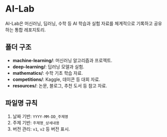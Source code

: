 # AI-Lab
AI-Lab은 머신러닝, 딥러닝, 수학 등 AI 학습과 실험 자료를 체계적으로 기록하고 공유하는 통합 레포지토리.

## 폴더 구조
- **machine-learning/**: 머신러닝 알고리즘과 프로젝트.
- **deep-learning/**: 딥러닝 모델과 실험.
- **mathematics/**: 수학 기초 학습 자료.
- **competitions/**: Kaggle, 데이콘 등 대회 자료.
- **resources/**: 논문, 블로그, 추천 도서 등 참고 자료.

## 파일명 규칙
1. 날짜 기반: `YYYY-MM-DD_주제명`
2. 주제 기반: `주제명_상세내용`
3. 버전 관리: `v1`, `v2` 등 버전 표시.